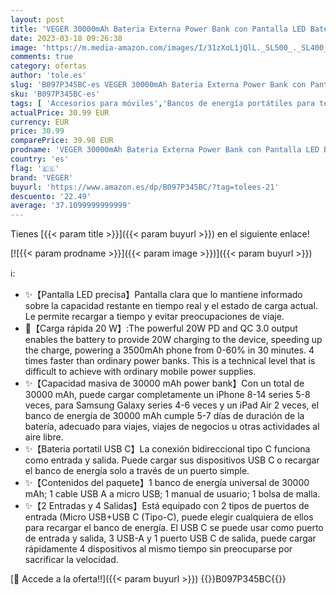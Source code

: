 ```yaml
---
layout: post
title: 'VEGER 30000mAh Bateria Externa Power Bank con Pantalla LED Bateria Portatil USB C Carga rapida PD 20W QC 3.0 con 2 Entradas y 4 Salidas Compatible con iPhone  Samsung  Huawei  Tableta y más.'
date: 2023-03-18 09:26:38
image: 'https://m.media-amazon.com/images/I/31zXoL1jQlL._SL500_._SL400_.jpg'
comments: true
category: ofertas
author: 'tole.es'
slug: 'B097P345BC-es VEGER 30000mAh Bateria Externa Power Bank con Pantalla LED...'
sku: 'B097P345BC-es'
tags: [ 'Accesorios para móviles','Bancos de energía portátiles para teléfonos móviles','Cargadores para móviles','Comunicación móvil y accesorios','Electrónica','iphone','veger','🇪🇸', ]
actualPrice: 30.99 EUR
currency: EUR
price: 30.99
comparePrice: 39.98 EUR
prodname: 'VEGER 30000mAh Bateria Externa Power Bank con Pantalla LED Bateria Portatil USB C Carga rapida PD 20W QC 3.0 con 2 Entradas y 4 Salidas Compatible con iPhone  Samsung  Huawei  Tableta y más.'
country: 'es'
flag: '🇪🇸'
brand: 'VEGER'
buyurl: 'https://www.amazon.es/dp/B097P345BC/?tag=tolees-21'
descuento: '22.49'
average: '37.1099999999999'
---
```


Tienes [{{< param title >}}]({{< param buyurl >}}) en el siguiente enlace!

[![{{< param prodname >}}]({{< param image >}})]({{< param buyurl >}})

ℹ️:

- ✨【Pantalla LED precisa】Pantalla clara que lo mantiene informado sobre la capacidad restante en tiempo real y el estado de carga actual. Le permite recargar a tiempo y evitar preocupaciones de viaje.
- 💖【Carga rápida 20 W】:The powerful 20W PD and QC 3.0 output enables the battery to provide 20W charging to the device, speeding up the charge, powering a 3500mAh phone from 0-60% in 30 minutes. 4 times faster than ordinary power banks. This is a technical level that is difficult to achieve with ordinary mobile power supplies.
- ✨【Capacidad masiva de 30000 mAh power bank】Con un total de 30000 mAh, puede cargar completamente un iPhone 8-14 series 5-8 veces, para Samsung Galaxy series 4-6 veces y un iPad Air 2 veces, el banco de energía de 30000 mAh cumple 5-7 días de duración de la batería, adecuado para viajes, viajes de negocios u otras actividades al aire libre.
- ✨【Bateria portatil USB C】La conexión bidireccional tipo C funciona como entrada y salida. Puede cargar sus dispositivos USB C o recargar el banco de energía solo a través de un puerto simple.
- ✨【Contenidos del paquete】1 banco de energía universal de 30000 mAh; 1 cable USB A a micro USB; 1 manual de usuario; 1 bolsa de malla.
- ✨【2 Entradas y 4 Salidas】Está equipado con 2 tipos de puertos de entrada (Micro USB+USB C (Tipo-C), puede elegir cualquiera de ellos para recargar el banco de energía. El USB C se puede usar como puerto de entrada y salida, 3 USB-A y 1 puerto USB C de salida, puede cargar rápidamente 4 dispositivos al mismo tiempo sin preocuparse por sacrificar la velocidad.

[🛒 Accede a la oferta!!]({{< param buyurl >}})
{{<world>}}B097P345BC{{</world>}}
